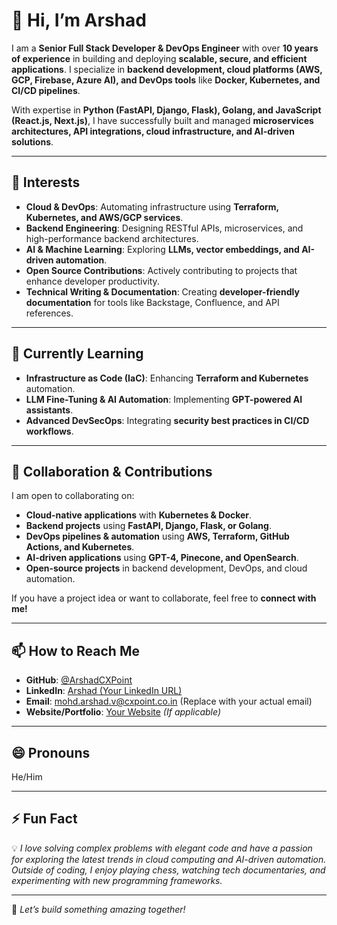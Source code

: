 # 👋 Hi, I’m Arshad

I am a **Senior Full Stack Developer & DevOps Engineer** with over **10 years of experience** in building and deploying **scalable, secure, and efficient applications**. I specialize in **backend development, cloud platforms (AWS, GCP, Firebase, Azure AI), and DevOps tools** like **Docker, Kubernetes, and CI/CD pipelines**.

With expertise in **Python (FastAPI, Django, Flask), Golang, and JavaScript (React.js, Next.js)**, I have successfully built and managed **microservices architectures, API integrations, cloud infrastructure, and AI-driven solutions**.

---

## 👀 Interests

- **Cloud & DevOps**: Automating infrastructure using **Terraform, Kubernetes, and AWS/GCP services**.
- **Backend Engineering**: Designing RESTful APIs, microservices, and high-performance backend architectures.
- **AI & Machine Learning**: Exploring **LLMs, vector embeddings, and AI-driven automation**.
- **Open Source Contributions**: Actively contributing to projects that enhance developer productivity.
- **Technical Writing & Documentation**: Creating **developer-friendly documentation** for tools like Backstage, Confluence, and API references.

---

## 🌱 Currently Learning

- **Infrastructure as Code (IaC)**: Enhancing **Terraform and Kubernetes** automation.
- **LLM Fine-Tuning & AI Automation**: Implementing **GPT-powered AI assistants**.
- **Advanced DevSecOps**: Integrating **security best practices in CI/CD workflows**.

---

## 💞️ Collaboration & Contributions

I am open to collaborating on:

- **Cloud-native applications** with **Kubernetes & Docker**.
- **Backend projects** using **FastAPI, Django, Flask, or Golang**.
- **DevOps pipelines & automation** using **AWS, Terraform, GitHub Actions, and Kubernetes**.
- **AI-driven applications** using **GPT-4, Pinecone, and OpenSearch**.
- **Open-source projects** in backend development, DevOps, and cloud automation.

If you have a project idea or want to collaborate, feel free to **connect with me!**

---

## 📫 How to Reach Me

- **GitHub**: [@ArshadCXPoint](https://github.com/ArshadCXPoint)
- **LinkedIn**: [Arshad (Your LinkedIn URL)](https://www.linkedin.com/in/marshad001)
- **Email**: mohd.arshad.v@cxpoint.co.in (Replace with your actual email)
- **Website/Portfolio**: [Your Website](https://arshadmq.com) *(If applicable)*

---

## 😄 Pronouns

He/Him

---

## ⚡ Fun Fact

💡 *I love solving complex problems with elegant code and have a passion for exploring the latest trends in cloud computing and AI-driven automation. Outside of coding, I enjoy playing chess, watching tech documentaries, and experimenting with new programming frameworks.*

---

🚀 *Let’s build something amazing together!*
